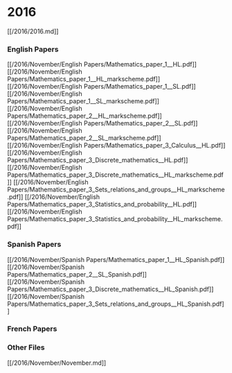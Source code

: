 # 2016

[[/2016/2016.md]]

### English Papers
[[/2016/November/English Papers/Mathematics_paper_1__HL.pdf]]
[[/2016/November/English Papers/Mathematics_paper_1__HL_markscheme.pdf]]
[[/2016/November/English Papers/Mathematics_paper_1__SL.pdf]]
[[/2016/November/English Papers/Mathematics_paper_1__SL_markscheme.pdf]]
[[/2016/November/English Papers/Mathematics_paper_2__HL_markscheme.pdf]]
[[/2016/November/English Papers/Mathematics_paper_2__SL.pdf]]
[[/2016/November/English Papers/Mathematics_paper_2__SL_markscheme.pdf]]
[[/2016/November/English Papers/Mathematics_paper_3_Calculus__HL.pdf]]
[[/2016/November/English Papers/Mathematics_paper_3_Discrete_mathematics__HL.pdf]]
[[/2016/November/English Papers/Mathematics_paper_3_Discrete_mathematics__HL_markscheme.pdf]]
[[/2016/November/English Papers/Mathematics_paper_3_Sets_relations_and_groups__HL_markscheme.pdf]]
[[/2016/November/English Papers/Mathematics_paper_3_Statistics_and_probability__HL.pdf]]
[[/2016/November/English Papers/Mathematics_paper_3_Statistics_and_probability__HL_markscheme.pdf]]
### Spanish Papers
[[/2016/November/Spanish Papers/Mathematics_paper_1__HL_Spanish.pdf]]
[[/2016/November/Spanish Papers/Mathematics_paper_2__SL_Spanish.pdf]]
[[/2016/November/Spanish Papers/Mathematics_paper_3_Discrete_mathematics__HL_Spanish.pdf]]
[[/2016/November/Spanish Papers/Mathematics_paper_3_Sets_relations_and_groups__HL_Spanish.pdf]]
### French Papers

### Other Files
[[/2016/November/November.md]]
